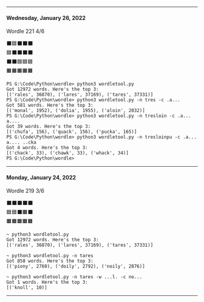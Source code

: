 -------------------------------
#### Wednesday, January 26, 2022
Wordle 221 4/6

⬛🟦⬛⬛⬛  
🟦⬛⬛⬛⬛  
⬛⬛🟦🟦🟦  
🟧🟧🟧🟧🟧  

```
PS G:\Code\Python\wordle> python3 wordletool.py
Got 12972 words. Here's the top 3:
[('rales', 36870), ('lares', 37169), ('tares', 37331)]
PS G:\Code\Python\wordle> python3 wordletool.py -n tres -c .a...
Got 581 words. Here's the top 3:
[('monal', 1952), ('dolia', 1955), ('aloin', 2032)]
PS G:\Code\Python\wordle> python3 wordletool.py -n tresloin -c .a... a....
Got 39 words. Here's the top 3:
[('chufa', 156), ('quack', 156), ('pucka', 165)]
PS G:\Code\Python\wordle> python3 wordletool.py -n tresloinpu -c .a... a.... ..cka
Got 4 words. Here's the top 3:
[('chack', 33), ('chawk', 33), ('whack', 34)]
PS G:\Code\Python\wordle>
```
-------------------------------
#### Monday, January 24, 2022
Wordle 219 3/6

⬛️⬛️⬛️⬛️⬛️  
🟦🟦⬛️🟧⬛️  
🟧🟧🟧🟧🟧  

```
~ python3 wordletool.py
Got 12972 words. Here's the top 3:
[('rales', 36870), ('lares', 37169), ('tares', 37331)]

~ python3 wordletool.py -n tares
Got 858 words. Here's the top 3:
[('piony', 2760), ('doily', 2792), ('noily', 2876)]

~ python3 wordletool.py -n tares -w ...l. -c no...
Got 1 words. Here's the top 3:
[('knoll', 10)]
```


--------------------------------
